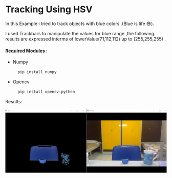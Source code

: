 # Tracking Using HSV 
In this Example i tried to track objects with blue colors .(Blue is life :sunglasses:).

I used Trackbars to manipulate the values for blue range ,the following results are expressed interms of lowerValue(71,112,112) up to (255,255,255) .
#### Required Modules :
  - Numpy   
    ```bash
      pip install numpy
    ```
  - Opencv   
    ```bash
      pip install opencv-python
    ```

Results:

![alt text](https://github.com/xpadyal/Computer-Vision-Projects/blob/main/Object_Tracking/Tracking_Using_HSV/HSV_Results.PNG)

  

